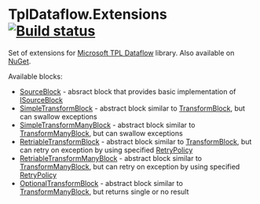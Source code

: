 TplDataflow.Extensions [![Build status](https://ci.appveyor.com/api/projects/status?id=g2883afb9a0kbqsa)](https://ci.appveyor.com/project/adform-tpldataflow-extensions)
======================

Set of extensions for [Microsoft TPL Dataflow](http://msdn.microsoft.com/en-us/library/hh228603(v=vs.110).aspx) library. Also available on [NuGet](https://www.nuget.org/packages/Adform.TplDataflow.Extensions/).

Available blocks:
*  [SourceBlock](https://github.com/adform/TplDataflow.Extensions/blob/master/TplDataflow.Extensions/Blocks/SourceBlock.cs) - absract block that provides basic implementation of [ISourceBlock](http://msdn.microsoft.com/en-us/library/hh160369(v=vs.110).aspx)
*  [SimpleTransformBlock](https://github.com/adform/TplDataflow.Extensions/blob/master/TplDataflow.Extensions/Blocks/SimpleTransformBlock.cs) - abstract block similar to [TransformBlock](http://msdn.microsoft.com/en-us/library/hh194782(v=vs.110).aspx), but can swallow exceptions
*  [SimpleTransformManyBlock](https://github.com/adform/TplDataflow.Extensions/blob/master/TplDataflow.Extensions/Blocks/SimpleTransformManyBlock.cs) - abstract block similar to [TransformManyBlock](http://msdn.microsoft.com/en-us/library/hh194784(v=vs.110).aspx), but can swallow exceptions
*  [RetriableTransformBlock](https://github.com/adform/TplDataflow.Extensions/blob/master/TplDataflow.Extensions/Blocks/RetriableTransformBlock.cs) - abstract block similar to [TransformBlock](http://msdn.microsoft.com/en-us/library/hh194782(v=vs.110).aspx), but can retry on exception by using specified [RetryPolicy](http://msdn.microsoft.com/en-us/library/hh680901(v=pandp.50).aspx)
*  [RetriableTransformManyBlock](https://github.com/adform/TplDataflow.Extensions/blob/master/TplDataflow.Extensions/Blocks/RetriableTransformManyBlock.cs) - abstract block similar to [TransformManyBlock](http://msdn.microsoft.com/en-us/library/hh194784(v=vs.110).aspx), but can retry on exception by using specified [RetryPolicy](http://msdn.microsoft.com/en-us/library/hh680901(v=pandp.50).aspx)
*  [OptionalTransformBlock](https://github.com/adform/TplDataflow.Extensions/blob/master/TplDataflow.Extensions/Blocks/OptionalTransformBlock.cs) - abstract block similar to [TransformManyBlock](http://msdn.microsoft.com/en-us/library/hh194782(v=vs.110).aspx), but returns single or no result
